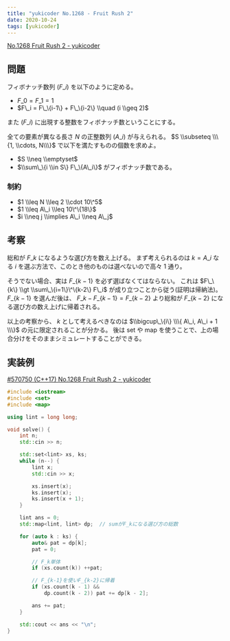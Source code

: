 ```yaml
---
title: "yukicoder No.1268 - Fruit Rush 2"
date: 2020-10-24
tags: [yukicoder]
---
```


[No.1268 Fruit Rush 2 - yukicoder](https://yukicoder.me/problems/no/1268)

## 問題

フィボナッチ数列 $(F\_i)$ を以下のように定める。

- $F\_0 = F\_1 = 1$
- $F\_i = F\_\{i-1\} + F\_\{i-2\} \\quad (i \\geq 2)$

また $(F\_i)$ に出現する整数をフィボナッチ数ということにする。

全ての要素が異なる長さ $N$ の正整数列 $(A\_i)$ が与えられる。
$S \\subseteq \\\{1, \\cdots, N\\\}$ で以下を満たすものの個数を求めよ。

- $S \\neq \\emptyset$
- $\\sum\_\{i \\in S\} F\_\{A\_i\}$ がフィボナッチ数である。

### 制約

- $1 \\leq N \\leq 2 \\cdot 10\^5$
- $1 \\leq A\_i \\leq 10\^\{18\}$
- $i \\neq j \\implies A\_i \\neq A\_j$

## 考察

総和が $F\_k$ になるような選び方を数え上げる。
まず考えられるのは $k = A\_i$ なる $i$ を選ぶ方法で、このとき他のものは選べないので高々 1 通り。

そうでない場合、実は $F\_\{k-1\}$ を必ず選ばなくてはならない。
これは $F\_\{k\} \\gt \\sum\_\{i=1\}\^\{k-2\} F\_i$ が成り立つことから従う(証明は帰納法)。
$F\_\{k-1\}$ を選んだ後は、 $F\_k - F\_\{k-1\} = F\_\{k-2\}$ より総和が $F\_\{k-2\}$ になる選び方の数え上げに帰着される。

以上の考察から、 $k$ として考えるべきなのは $\\bigcup\_\{i\} \\\{ A\_i, A\_i + 1 \\\}$ の元に限定されることが分かる。
後は set や map を使うことで、上の場合分けをそのままシミュレートすることができる。

## 実装例

[#570750 (C++17) No.1268 Fruit Rush 2 - yukicoder](https://yukicoder.me/submissions/570750)

```cpp
#include <iostream>
#include <set>
#include <map>

using lint = long long;

void solve() {
    int n;
    std::cin >> n;

    std::set<lint> xs, ks;
    while (n--) {
        lint x;
        std::cin >> x;

        xs.insert(x);
        ks.insert(x);
        ks.insert(x + 1);
    }

    lint ans = 0;
    std::map<lint, lint> dp;  // sumがF_kになる選び方の総数

    for (auto k : ks) {
        auto& pat = dp[k];
        pat = 0;

        // F_k単体
        if (xs.count(k)) ++pat;

        // F_{k-1}を使いF_{k-2}に帰着
        if (xs.count(k - 1) &&
            dp.count(k - 2)) pat += dp[k - 2];

        ans += pat;
    }

    std::cout << ans << "\n";
}
```

